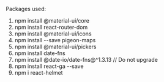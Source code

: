 Packages used:

1. npm install @material-ui/core
1. npm install react-router-dom
1. npm install @material-ui/icons
1. npm install --save pigeon-maps
1. npm install @material-ui/pickers
1. npm install date-fns
1. npm install @date-io/date-fns@^1.3.13 // Do not upgrade
1. npm install react-ga --save
1. npm i react-helmet
